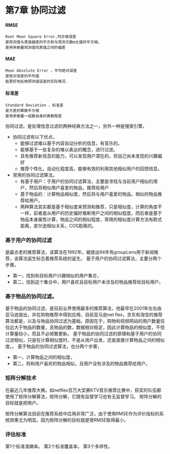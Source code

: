 # 第7章 协同过滤
#### RMSE
    Root Mean Square Error,均方根误差
    是观测值与真值偏差的平方和与观测次数m比值的平方根。
    是用来衡量观测值同真值之间的偏差
#### MAE
    Mean Absolute Error ，平均绝对误差
    是绝对误差的平均值
    能更好地反映预测值误差的实际情况.
#### 标准差
    Standard Deviation ，标准差
    是方差的算数平方根
    是用来衡量一组数自身的离散程度
协同过滤。是处理信息过滤的两种经典方法之一，另外一种是搜索引擎。
* 协同过滤有以下优点，
  * 能够过滤难以基于内容自动分析的信息，有音乐的。
  * 能够基于一些复杂的难以表达的概念，进行过滤。
  * 具有推荐新信息的能力，可以发现用户潜在的，但自己尚未发现的兴趣偏好
  * 推荐个性化，自动化程度高，能够有效的利用其他相似用户的回馈信息。
* 常用的协同过滤算法。
    * 有基于用户：于用户的协同过滤算法，主要是寻找与当前用户相似的用户，然后将相似用户喜爱的物品，推荐给用户
    * 基于物品的：计算物品相似度，然后将与用户喜爱的物品，相似的物品推荐给用户。
    * 两种算法其实都是基于相似度来预测和推荐，只是相似度，计算的角度不一样，前者是从用户的历史偏好推断用户之间的相似程度，而后者是基于物品本身属性计算，物品之间的相似程度，常用的相似度计算方法有欧式距离，皮尔逊相似关系，COS距离的。
    
### 基于用户的协同过滤
是最古老的推荐算法，该算法在1992年。被提出94年有groupLens用于新闻推荐，该算法诞生标志着推荐系统的诞生。
基于用户的协同过滤算法，主要分两个步骤。
* 第一，找到和目标用户兴趣相似的用户集合，
* 第二，找到这个集合中，用户喜欢且目标用户未涉及的物品推荐给目标用户。
### 基于物品的协同过滤。
基于物品的协同过滤，是目前业界使用最多的推荐算法，他最早在2001年左右由亚马逊提出，并在购物推荐中得到应用，目前亚马逊net flex，京东和淘宝的推荐算法都是，以及与物品协同过滤为基础，原因在于，购物和视频网站的用户数量往往远大于物品的数量，且物品的数，数据相对稳定，因此计算物品的相似度，不但计算量较小，而且不必频繁更新。
基于物品的协同过滤的原理和基于用户的协同过滤相似，只是在计算相似度时，不是从用户出发，还是直接计算物品之间的相似度。。
基于物品的协同过滤算法，也分两个步骤，
* 第一，计算物品之间的相似度，
* 第二，将和用户喜欢的物品相似，且用户没有涉及的物品推荐给用户。
### 矩阵分解技术
在最近几年推荐大赛。如netflex百万大奖赛KTV音乐推荐比赛中，获奖的队伍都使用了矩阵分解算法，矩阵分解，它既有监督学习也有无监督学习。
矩阵分解的目标就是把用户。

矩阵分解算法目前在推荐系统中应用非常广泛，由于使用RMSE作为评价指标的系统效果尤为明显。因为矩阵分解的目标就是使RMSE取得最小。
### 评估标准
第1个标准准确率。
第2个标准覆盖率。
第3个多样性。